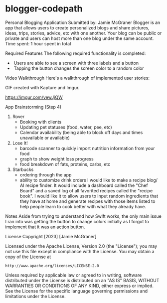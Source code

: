 # blogger-codepath
Personal Blogging Application
Submitted by: Jamie McGraner
Blogger is an app that allows users to create personalized blogs and share pictures, ideas, trips, stories, advice, etc with one another. Your blog can be public or private and users can host more than one blog under the same account.
Time spent: 1 hour spent in total

Required Features
The following required functionality is completed:
*  Users are able to see a screen with three labels and a button
*  Tapping the button changes the screen color to a random color

Video Walkthrough
Here's a walkthrough of implemented user stories:


GIF created with Kapture and Imgur.  

https://imgur.com/vewJjQW

App Brainstorming (Step 4)
1. Rover
    * Booking with clients
    * Updating pet statuses (food, water, pee, etc)
    * Calendar availability (being able to block off days and times unavailable or available)
2. Lose It!
    * barcode scanner to quickly import nutrition information from your food
    * graph to show weight loss progress
    * food breakdown of fats, proteins, carbs, etc
3. Starbucks
    * ordering through the app
    * ability to customize drink orders
I would like to make a recipe blog/ AI recipe finder. It would include a dashboard called the "Chef Board" and a saved log of all favorited recipes called the "recipe book". I would like it to allow users to input random ingredients that they have at home and generate recipes with those items listed to help people learn to cook better with what they already have.

Notes
Aside from trying to understand how Swift works, the only main issue I ran into was getting the button to change colors initially as I forgot to implement that it was an action button.

License
Copyright [2023] [Jamie McGraner]

Licensed under the Apache License, Version 2.0 (the "License");
you may not use this file except in compliance with the License.
You may obtain a copy of the License at

    http://www.apache.org/licenses/LICENSE-2.0

Unless required by applicable law or agreed to in writing, software
distributed under the License is distributed on an "AS IS" BASIS,
WITHOUT WARRANTIES OR CONDITIONS OF ANY KIND, either express or implied.
See the License for the specific language governing permissions and
limitations under the License.
